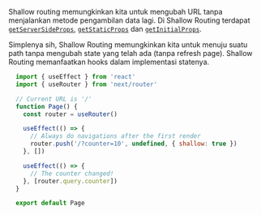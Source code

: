 Shallow routing memungkinkan kita untuk mengubah URL tanpa menjalankan metode pengambilan data lagi. Di Shallow Routing terdapat [`getServerSideProps`](https://nextjs.org/docs/basic-features/data-fetching#getserversideprops-server-side-rendering), [`getStaticProps`](https://nextjs.org/docs/basic-features/data-fetching#getstaticprops-static-generation) dan [`getInitialProps`](https://nextjs.org/docs/api-reference/data-fetching/getInitialProps).

Simplenya sih, Shallow Routing memungkinkan kita untuk menuju suatu path tanpa mengubah state yang telah ada (tanpa refresh page). Shallow Routing memanfaatkan hooks dalam implementasi statenya.

```js
  import { useEffect } from 'react'
  import { useRouter } from 'next/router'

  // Current URL is '/'
  function Page() {
    const router = useRouter()

    useEffect(() => {
      // Always do navigations after the first render
      router.push('/?counter=10', undefined, { shallow: true })
    }, [])

    useEffect(() => {
      // The counter changed!
    }, [router.query.counter])
  }

  export default Page
```
